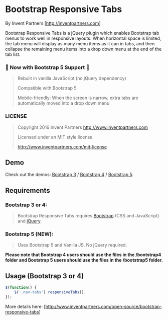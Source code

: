# Bootstrap Responsive Tabs
By Invent Partners [http://inventpartners.com]

Bootstrap Responsive Tabs is a jQuery plugin which enables Bootstrap tab menus to work well in responsive layouts. When horizontal space is limited, the tab menu will display as many menu items as it can in tabs, and then collapse the remaining menu items into a drop down menu at the end of the tab list.

### 🚀 Now with Bootstrap 5 Support 🎉

> Rebuilt in vanilla JavaScript (no jQuery dependency)
>
> Compatible with Bootstrap 5
>
> Mobile-friendly: When the screen is narrow, extra tabs are automatically moved into a drop down menu

### LICENSE

> Copyright 2016 Invent Partners
> http://www.inventpartners.com
>
> Licensed under an MIT style license
>
> http://www.inventpartners.com/mit-license

## Demo
Check out the demos: [Bootstrap 3](https://inventpartners.github.io/bootstrap-responsive-tabs/) / [Bootstrap 4](https://inventpartners.github.io/bootstrap-responsive-tabs/bootstrap4) / [Bootstrap 5](https://inventpartners.github.io/bootstrap-responsive-tabs/bootstrap5).

## Requirements
### Bootstrap 3 or 4:
> Bootstrap Responsive Tabs requires [Bootstrap](http://getbootstrap.com/) (CSS and JavaScript) and [jQuery](https://jquery.com/).

### Bootstrap 5 (NEW):
> Uses Bootstrap 5 and Vanilla JS. No jQuery required.


**Please note that Bootstrap 4 users should use the files in the /bootstrap4 folder and Bootstrap 5 users should use the files in the /bootstrap5 folder.**

## Usage (Bootstrap 3 or 4)
```javascript
$(function() {
    $('.nav-tabs').responsiveTabs();
});
```

More details here: [http://www.inventpartners.com/open-source/bootstrap-responsive-tabs]
